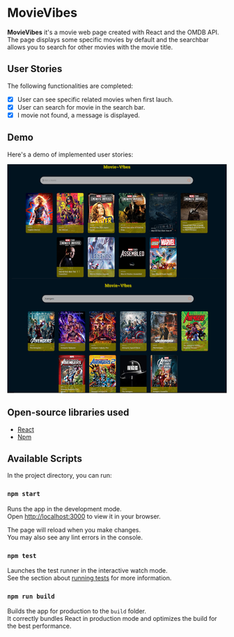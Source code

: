 # MovieVibes

**MovieVibes** it's a movie web page created with React and the OMDB API. The page displays 
some specific movies by default and the searchbar allows you to search for other movies with the movie title.

## User Stories

The following functionalities are completed:

- [x] User can see specific related movies when first lauch.
- [x] User can search for movie in the search bar.
- [x] I movie not found, a message is displayed.

## Demo

Here's a demo of implemented user stories:

<img src='cover.png' title='Demo' width='' alt='Demo' />

## Open-source libraries used

- [React](https://react.dev/)
- [Npm](https://www.npmjs.com/)

## Available Scripts

In the project directory, you can run:

### `npm start`

Runs the app in the development mode.\
Open [http://localhost:3000](http://localhost:3000) to view it in your browser.

The page will reload when you make changes.\
You may also see any lint errors in the console.

### `npm test`

Launches the test runner in the interactive watch mode.\
See the section about [running tests](https://facebook.github.io/create-react-app/docs/running-tests) for more information.

### `npm run build`

Builds the app for production to the `build` folder.\
It correctly bundles React in production mode and optimizes the build for the best performance.

